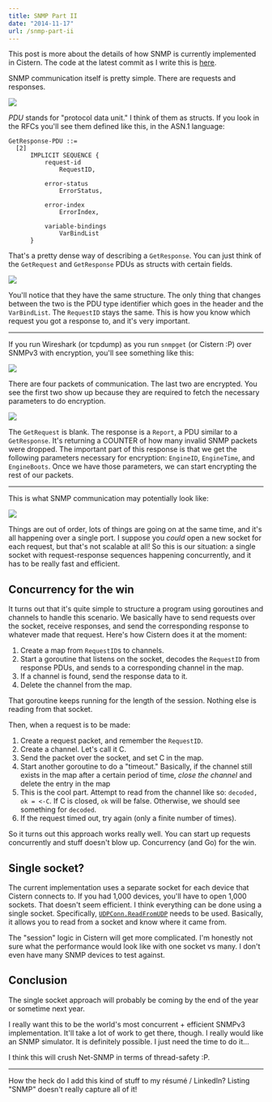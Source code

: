 ```yaml
---
title: SNMP Part II
date: "2014-11-17"
url: /snmp-part-ii
---
```



This post is more about the details of how SNMP is currently implemented in Cistern.
The code at the latest commit as I write this is [here](https://github.com/Preetam/cistern/tree/4f57ab68c9a18266908a7221823b24085bd39d1c/net/snmp).

SNMP communication itself is pretty simple. There are requests and responses.

![](/img/copied/posts/snmp-part-ii/get-request-response.jpg)

*PDU* stands for "protocol data unit." I think of them as structs. If you look
in the RFCs you'll see them defined like this, in the ASN.1 language:

```
GetResponse-PDU ::=
  [2]
      IMPLICIT SEQUENCE {
          request-id
              RequestID,

          error-status
              ErrorStatus,

          error-index
              ErrorIndex,

          variable-bindings
              VarBindList
      }
```

That's a pretty dense way of describing a `GetResponse`. You can just think
of the `GetRequest` and `GetResponse` PDUs as structs with certain fields.

![](/img/copied/posts/snmp-part-ii/get-request-response-pdus.jpg)

You'll notice that they have the same structure. The only thing that changes between the two
is the PDU type identifier which goes in the header and the `VarBindList`. The `RequestID`
stays the same. This is how you know which request you got a response to, and it's very important.

---

If you run Wireshark (or tcpdump) as you run `snmpget` (or Cistern :P) over SNMPv3 with encryption,
you'll see something like this:

![](/img/copied/posts/snmp-part-ii/wireshark-screenshot.png)

There are four packets of communication. The last two are encrypted. You see the first two show up
because they are required to fetch the necessary parameters to do encryption.

![](/img/copied/posts/snmp-part-ii/discovery.jpg)

The `GetRequest` is blank. The response is a `Report`, a PDU similar to a `GetResponse`. It's
returning a COUNTER of how many invalid SNMP packets were dropped. The important part of this
response is that we get the following parameters necessary for encryption: `EngineID`, `EngineTime`,
and `EngineBoots`. Once we have those parameters, we can start encrypting the rest of our packets.

---

This is what SNMP communication may potentially look like:

![](/img/copied/posts/snmp-part-ii/communication-diagram.jpg)

Things are out of order, lots of things are going on at the same time, and it's all happening
over a single port. I suppose you *could* open a new socket for each request, but that's not
scalable at all! So this is our situation: a single socket with request-response sequences
happening concurrently, and it has to be really fast and efficient.

Concurrency for the win
---

It turns out that it's quite simple to structure a program using goroutines and channels
to handle this scenario. We basically have to send requests over the socket, receive responses,
and send the corresponding response to whatever made that request. Here's how Cistern does it
at the moment:

1. Create a map from `RequestID`s to channels.
2. Start a goroutine that listens on the socket, decodes the `RequestID` from response PDUs, and sends
to a corresponding channel in the map.
3. If a channel is found, send the response data to it.
4. Delete the channel from the map.

That goroutine keeps running for the length of the session. Nothing else is reading from that socket.

Then, when a request is to be made:

1. Create a request packet, and remember the `RequestID`.
2. Create a channel. Let's call it C.
3. Send the packet over the socket, and set C in the map.
4. Start another goroutine to do a "timeout." Basically, if the channel still exists in the map
after a certain period of time, *close the channel* and delete the entry in the map
5. This is the cool part. Attempt to read from the channel like so: `decoded, ok = <-C`. If C is
closed, `ok` will be false. Otherwise, we should see something for `decoded`.
6. If the request timed out, try again (only a finite number of times).

So it turns out this approach works really well. You can start up requests concurrently and
stuff doesn't blow up. Concurrency (and Go) for the win.

Single socket?
---

The current implementation uses a separate socket for each device that Cistern connects to.
If you had 1,000 devices, you'll have to open 1,000 sockets. That doesn't seem efficient.
I think everything can be done using a single socket. Specifically, [`UDPConn.ReadFromUDP`](https://golang.org/pkg/net/#UDPConn.ReadFromUDP)
needs to be used. Basically, it allows you to read from a socket and know where it came from.

The "session" logic in Cistern will get more complicated. I'm honestly not sure what the performance
would look like with one socket vs many. I don't even have many SNMP devices to test against.

Conclusion
---

The single socket approach will probably be coming by the end of the year or sometime
next year.

I really want this to be the world's most concurrent + efficient SNMPv3 implementation. It'll take
a lot of work to get there, though. I really would like an SNMP simulator. It is definitely possible.
I just need the time to do it...

 I think this will crush Net-SNMP in terms of thread-safety :P.

---

How the heck do I add this kind of stuff to my résumé / LinkedIn? Listing "SNMP" doesn't really capture
all of it!
